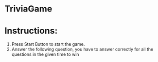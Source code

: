 # TriviaGame
# Instructions:
1. Press Start Button to start the game.
2. Answer the following question, you have to answer correctly for all the questions in the given time to win